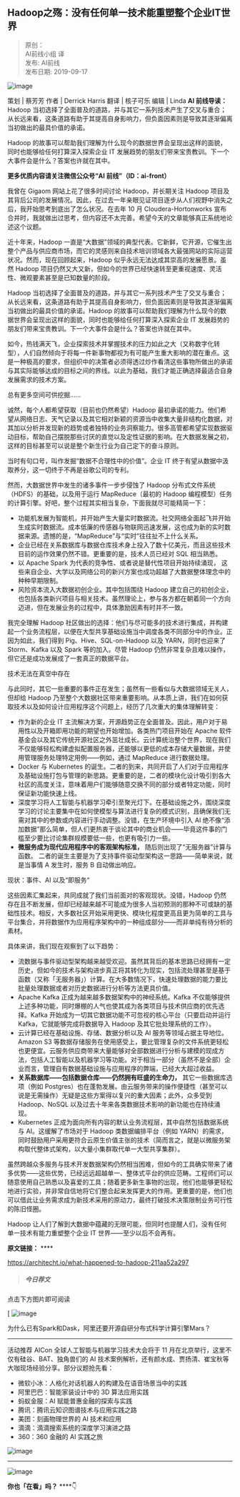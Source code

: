 ## Hadoop之殇：没有任何单一技术能重塑整个企业IT世界  

> 原创：  
> AI前线小组 译  
> 发布: AI前线  
> 发布日期: 2019-09-17  

![image](images/1909-hadoopzsmyrhdyjznzszgqyitsj-0.jpeg)

策划 | 蔡芳芳  作者 | Derrick Harris  翻译 | 核子可乐  编辑 | Linda  **AI 前线导读：** Hadoop 当初选择了全面普及的道路，并与其它一系列技术产生了交叉与重合；从长远来看，这条道路有助于其提高自身影响力，但负面因素则是导致其逐渐偏离当初做出的最具价值的承诺。

Hadoop 的故事可以帮助我们理解为什么现今的数据世界会呈现出这样的面貌，同时也能够给任何打算深入探索企业 IT 发展趋势的朋友们带来宝贵教训。下一个大事件会是什么？答案也许就在其中。

**更多优质内容请关注微信公众号“AI 前线”（ID：ai-front）**

我曾在 Gigaom 网站上花了很多时间讨论 Hadoop，并长期关注 Hadoop 项目及其背后公司的发展情况。因此，在过去一年亲眼见证项目逐步从人们视野中消失之后，我开始思考到底出了怎么状况。在去年 10 月 Cloudera-Hortonworks 宣布合并时，我就做出过思考，但内容还不太完善。希望今天的文章能够真正系统地论述这个议题。

近十年来，Hadoop 一直是“大数据”领域的典型代表。它新鲜，它开源，它催生出整个产品与供应商市场，而它的灵感则来自技术培训领域各大最强网站的实际运营状况。然而，现在回顾起来，Hadoop 似乎永远无法达成其崇高的发展愿景。虽然 Hadoop 项目仍然又大又新，但如今的世界已经快速转至更重视速度、灵活性、微观要素甚至是已知数量的阶段。

Hadoop 当初选择了全面普及的道路，并与其它一系列技术产生了交叉与重合；从长远来看，这条道路有助于其提高自身影响力，但负面因素则是导致其逐渐偏离当初做出的最具价值的承诺。Hadoop 的故事可以帮助我们理解为什么现今的数据世界会呈现出这样的面貌，同时也能够给任何打算深入探索企业 IT 发展趋势的朋友们带来宝贵教训。下一个大事件会是什么？答案也许就在其中。

如今，热钱满天飞，企业探索技术并掌握技术的压力如此之大（又称数字化转型），人们自然倾向于将每一件新事物都视为有可能产生重大影响的潜在重点。这是一种极高的要求，但组织中的决策者必须得透过炒作看清这些事物所做出的承诺与其实际能够达成的目标之间的界线。以此为基础，我们才能正确选择最适合自身发展需求的技术方案。

总有更多空间可供挖掘……

诚然，每个人都希望获取（目前也仍然希望）Hadoop 最初承诺的能力。他们希望从网络日志、天气记录以及其它相对新颖的资源当中收集大量非结构化数据，对其加以分析并发现新的趋势或者独特的业务洞察能力。很多高管都希望实现数据驱动目标，帮助自己摆脱那些讨厌的直觉以及定性证据的影响。在大数据发展之初，这样的目标甚至可以说是整个新生行业为自己定下的奋斗原则。

当时有句口号，叫作发掘“数据不合理性中的价值”。企业 IT 终于有望从数据中汲取养分，这一切终于不再是谷歌公司的专利。

然而，大数据世界中发生的诸多事件一步步侵蚀了 Hadoop 分布式文件系统（HDFS）的基础，以及用于运行 MapReduce（最初的 Hadoop 编程模型）任务的计算引擎。好吧，整个过程其实相当复杂，下面我就尽可能精简一下：

* 功能机发展为智能机，并开始产生大量实时数据流。社交网络全面起飞并开始生成实时数据流。成本低廉的传感器与物联网迅速发展，这也成为新的实时数据来源。遗憾的是，“MapReduce”与“实时”往往扯不上什么关系。
* 企业已经在关系数据库与数据仓库技术身上投入了数十亿美元，而且这些技术目前的运作效果仍然不错。更重要的是，技术人员已经对 SQL 相当熟悉。
* 以 Apache Spark 为代表的竞争性、或者说是替代性项目开始持续涌现， 这些来自企业、大学以及网络公司的新兴方案也成功超越了大数据整体理念中的种种早期限制。
* 风险资本流入大数据初创企业。其中包括围绕 Hadoop 建立自己的初创企业，也包括各类新兴项目与相关技术。虽然理论上，参与各方都在朝着同一个方向迈进，但在发展业务的过程中，具体激励因素有时并不一致。

我完全理解 Hadoop 社区做出的选择：他们与尽可能多的技术进行集成，并构建起一个业务流程层，以便在大型共享基础设施当中调度各类不同部分中的作业。正因为如此，我们得到 Pig、Hive、SQL-on-Hadoop 以及 YARN，同时也迎来了 Storm、Kafka 以及 Spark 等的加入。尽管 Hadoop 仍然非常复杂且难以操作，但它还是成功发展成了一套真正的数据平台。

技术无法在真空中存在

与此同时，其它一些重要的事件正在发生；虽然有一些看似与大数据领域无关人，但却给 Hadoop 乃至整个大数据社区带来重要影响。从本质上讲，我们在如何获取技术以及如何设计应用程序这个问题上，经历了几次重大的集体理解转变：

* 作为新的企业 IT 主流解决方案，开源趋势正在全面普及。因此，用户对于易用性以及开箱即用功能的期望也开始增加。各类热门项目开始在 Apache 软件基金会以及其它传统开源社区之外茁壮成长。云计算统治整个世界，现在我们不仅能够轻松构建虚拟配置服务器，还能够以更低的成本存储大量数据，并使用管理服务处理特定用例——例如，通过 MapReduce 进行数据处理。
* Docker 与 Kubernetes 的诞生。二者的到来，共同开启了人们对于应用程序及基础设施打包与管理的新思路。更重要的是，二者的模块化设计吸引到各大社区的高度关注，意味着用户们能够随意交换不同的部分或者特定功能，同时保证新功能快速上线。
* 深度学习将人工智能与机器学习牵引至聚光灯下。在基础设施之外，围绕深度学习的讨论主要集中在如何使模型与算法进行复杂的模式识别，且确保我们无需对其中的参数或内容进行手动调整。没错，在生产环境中引入 AI 绝不像“添加数据”那么简单，但人们更热衷于谈论其中的商业机会——毕竟这件事的门槛至少要比讨论集群规模要低一些，也更有吸引力一些。
*  **微服务成为现代应用程序中的客观架构标准，** 随后则出现了“无服务器”计算与函数。 二者的诞生主要是为了支持事件驱动型架构这一思路——简单来说，就是当事情 A 发生时，服务 B 自动做出响应。

现状：事件、AI 以及“即服务“

这些因素汇集起来，共同成就了我们当前面对的客观现状。没错，Hadoop 仍然存在且不断发展，但却已经越来越不可能成为很多人当初预测的那种不可或缺的基础性技术。相反，大多数社区开始采用更快、模块化程度更高且更为简单的工具与平台集合，并将数据作为应用程序架构中的一种组成部分——而非单纯有待分析的素材。

具体来讲，我们现在观察到了以下趋势：

* 流数据与事件驱动型架构越来越受欢迎。虽然其背后的基本思路已经拥有一定历史，但如今的技术与架构进步真正将其转化为现实，包括流处理甚至是基于函数（又称「无服务器」）计算。在大多数情况下，快速处理数据的能力要比批量处理数据或者对历史数据进行分析等方法更具价值。
* Apache Kafka 正成为越来越多数据架构中的神经系统。Kafka 不仅能够提供上述多种功能，同时爆棚的人气也使其成为各类项目与技术供应商的优先选择。Kafka 开始成为一切其它数据功能不可忽视的核心平台（只要启动并运行 Kafka，它就能够完成将数据导入 Hadoop 及其它批处理系统的工作）。
* 云计算已经在基础设施、存储、数据分析以及 AI 服务等领域占据主导地位。Amazon S3 等数据存储服务在使用感受上，要比管理复杂的文件系统更轻松也更便宜。云服务供应商带来大量能够对全部数据进行分析与建模的现成方法，包括人工智能以及机器学习等功能。对于相当一部分（虽然不是全部）企业而言，管理自有数据基础设施与应用程序的弊端，已经大大超过收益。
*  **关系数据库——包括数据仓库——仍然拥有旺盛的生命力，** 其它一些数据库选项（例如 Postgres）也在蓬勃发展。由云服务带来的操作便捷性（甚至可以说是无需操作）无疑是这些方案得以复兴的重大因素；此外，众多受到 Hadoop、NoSQL 以及过去十年来各类数据技术影响的新功能也在持续涌现。
* Kubernetes 正成为面向所有内容的默认业务流程层，其中自然包括数据系统与 AI。这缓解了市场对于 Hadoop 类数据编排平台（例如 YARN）的需求，同时鼓励用户采用更符合云原生价值主张的技术（简而言之，就是以微服务架构取代整体式架构，以大量小集群取代单一大型共享集群）。

虽然跨越众多服务与技术开发数据架构仍然相当困难，但如今的工具确实带来了诸多优势——这些优势，已经远远超越单一、整体式平台的供应范畴。工程师们可以随意使用自己熟悉以及喜爱的工具；随着更多新生事物的出现，他们也能够更轻松地进行实验，并非常自信地将它们整合起来发挥更大的作用。更重要的是，他们也可以借此让业务需求成为新技术采用的原动力，最终打破技术决策限制业务可行性的陈旧怪圈。

Hadoop 让人们了解到大数据中蕴藏的无限可能，但同时也提醒人们，没有任何单一技术有能力重塑整个企业 IT 世界——至少以后不会再有。

**原文链接：** ****

https://architecht.io/what-happened-to-hadoop-211aa52a297

> #####  今日荐文

点击下方图片即可阅读

[
![image](https://mp.weixin.qq.com/s?__biz=MzU1NDA4NjU2MA==&mid=2247498109&idx=1&sn=a54c2f5dd79cf836ad4bfb77caaed1c3&chksm=fbea40b2cc9dc9a4a575e6beed734a460775e632785448717727133f2e0934d1b950855eb674&token=996296733&lang=zh_CN&scene=21#wechat_redirect)

为什么已有Spark和Dask，阿里还要开源自研分布式科学计算引擎Mars？

* * *

活动推荐 AICon 全球人工智能与机器学习技术大会将于 11 月在北京举行，这里不仅有硅谷、BAT、独角兽们的 AI 技术案例解析，还有颜水成、贾扬清、崔宝秋等大咖现场经验分享。部分议题抢先看：

* 微软小冰：人格化对话机器人的构建及在语音场景当中的实践
* 阿里巴巴：智能家装设计中的 3D 算法应用实践
* 蚂蚁金服：AI 赋能普惠金融的探索与实践
* 腾讯：腾讯云知识图谱技术与应用实践之路
* 美团：刻画物理世界的 AI 技术和应用
* 滴滴：滴滴搜索系统的深度学习演进之路
* 360：360 金融的 AI 实践之旅

![image](images/1909-hadoopzsmyrhdyjznzszgqyitsj-2.jpeg)

* * *

![image](images/1909-hadoopzsmyrhdyjznzszgqyitsj-3.gif)

**你也「在看」吗？** ****👇
